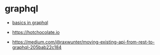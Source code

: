 # graphql

* [basics in graphql](https://blog.apollographql.com/the-basics-of-graphql-in-5-links-9e1dc4cac055)

* https://hotchocolate.io

* https://medium.com/@raxwunter/moving-existing-api-from-rest-to-graphql-205bab22c184
